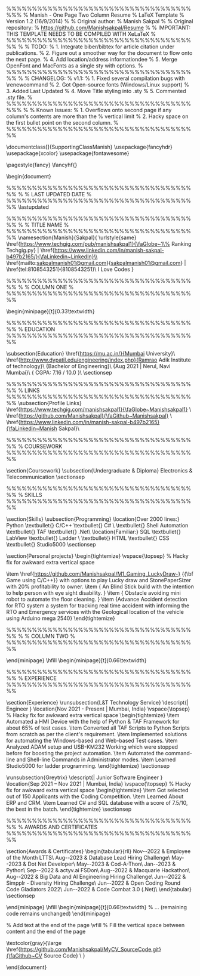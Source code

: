 %%%%%%%%%%%%%%%%%%%%%%%%%%%%%%%%%%%%%%%
% Manish - One Page Two Column Resume
% LaTeX Template
% Version 1.2 (16/9/2014)
%
% Original author:
% Manish Sakpal
%
% Original repository:
% https://github.com/Manishsakpal/Resume
%
% IMPORTANT: THIS TEMPLATE NEEDS TO BE COMPILED WITH XeLaTeX
%
%%%%%%%%%%%%%%%%%%%%%%%%%%%%%%%%%%%%%%
% 
% TODO:
% 1. Integrate biber/bibtex for article citation under publications.
% 2. Figure out a smoother way for the document to flow onto the next page.
% 4. Add location/address informationdee
% 5. Merge OpenFont and MacFonts as a single sty with options.
% 
%%%%%%%%%%%%%%%%%%%%%%%%%%%%%%%%%%%%%%
%
% CHANGELOG:
% v1.1:
% 1. Fixed several compilation bugs with \renewcommand
% 2. Got Open-source fonts (Windows/Linux support)
% 3. Added Last Updated
% 4. Move Title styling into .sty
% 5. Commented .sty file.
%
%%%%%%%%%%%%%%%%%%%%%%%%%%%%%%%%%%%%%%%
%
% Known Issues:
% 1. Overflows onto second page if any column's contents are more than the
% vertical limit
% 2. Hacky space on the first bullet point on the second column.
%
%%%%%%%%%%%%%%%%%%%%%%%%%%%%%%%%%%%%%%


\documentclass[]{SupportingClassManish}
\usepackage{fancyhdr}
\usepackage{xcolor}
\usepackage{fontawesome}
 
\pagestyle{fancy}
\fancyhf{}
 
\begin{document}

%%%%%%%%%%%%%%%%%%%%%%%%%%%%%%%%%%%%%%
%
%     LAST UPDATED DATE
%
%%%%%%%%%%%%%%%%%%%%%%%%%%%%%%%%%%%%%%
\lastupdated

%%%%%%%%%%%%%%%%%%%%%%%%%%%%%%%%%%%%%%
%
%     TITLE NAME
%
%%%%%%%%%%%%%%%%%%%%%%%%%%%%%%%%%%%%%%
\namesection{Manish}{Sakpal}{ \urlstyle{same}
\href{https://www.techgig.com/pub/manishsakpal1}{\faGlobe~1\% Ranking Techgig.py} |
\href{https://www.linkedin.com/in/manish-sakpal-b497b2165/}{\faLinkedin~LinkedIn}\\
\href{mailto:sakpalmanish01@gmail.com}{sakpalmanish01@gmail.com} | \href{tel:8108543251}{8108543251}\\
I Love Codes
}

%%%%%%%%%%%%%%%%%%%%%%%%%%%%%%%%%%%%%%
%
%     COLUMN ONE
%
%%%%%%%%%%%%%%%%%%%%%%%%%%%%%%%%%%%%%%

\begin{minipage}[t]{0.33\textwidth} 

%%%%%%%%%%%%%%%%%%%%%%%%%%%%%%%%%%%%%%
%     EDUCATION
%%%%%%%%%%%%%%%%%%%%%%%%%%%%%%%%%%%%%%

\subsection{Education}
\href{https://mu.ac.in/}{Mumbai University}\\
\href{http://www.dypatil.edu/engineering/index.php}{Ramrao Adik Institute of technology}\\
{Bachelor of Engineering}\\
{Aug 2021 | Nerul, Navi Mumbai}\\
{  CGPA: 7.16 / 10.0 }\\
\sectionsep

%%%%%%%%%%%%%%%%%%%%%%%%%%%%%%%%%%%%%%
%     LINKS
%%%%%%%%%%%%%%%%%%%%%%%%%%%%%%%%%%%%%%
\subsection{Profile Links}
\href{https://www.techgig.com/manishsakpal1}{\faGlobe~Manishsakpal1} \\
\href{https://github.com/Manishsakpal}{\faGithub~Manishsakpal} \\
\href{https://www.linkedin.com/in/manish-sakpal-b497b2165}{\faLinkedin~Manish Sakpal}\\

%%%%%%%%%%%%%%%%%%%%%%%%%%%%%%%%%%%%%%
%     COURSEWORK
%%%%%%%%%%%%%%%%%%%%%%%%%%%%%%%%%%%%%%

\section{Coursework}
\subsection{Undergraduate \& Diploma}
Electronics \& Telecommunication 
\sectionsep

%%%%%%%%%%%%%%%%%%%%%%%%%%%%%%%%%%%%%%
%     SKILLS
%%%%%%%%%%%%%%%%%%%%%%%%%%%%%%%%%%%%%%

\section{Skills}
\subsection{Programming}
\location{Over 2000 lines:}
Python \textbullet{}   C/C++ \textbullet{} 
C\# \\ \textbullet{} Shell 
Automation \textbullet{} 
TAF \textbullet{}   .Net\\ 
\location{Familiar:}
SQL \textbullet{} LabView \textbullet{} Ladder \\ \textbullet{} HTML \textbullet{} CSS \textbullet{} Studio5000
\sectionsep

\section{Personal projects}
\begin{tightemize}
\vspace{\topsep} % Hacky fix for awkward extra vertical space

\item \href{https://github.com/Manishsakpal/M1_Gaming_LuckyDraw-}
{{\bf Game using C/C++}} with options to play Lucky draw and StonePaperSizer with 20\% profitability to owner.
\item { An Blind Stick build with the intention to help person with eye sight disability. }
\item { Obstacle avoiding mini robot to automate the floor cleaning. }
\item {Advance Accident detection for RTO system a system for tracking real time accident with informing 
the RTO and Emergency services with the Geological location of the vehicle using Arduino mega 2540}
\end{tightemize}

%%%%%%%%%%%%%%%%%%%%%%%%%%%%%%%%%%%%%%
%
%     COLUMN TWO
%
%%%%%%%%%%%%%%%%%%%%%%%%%%%%%%%%%%%%%%

\end{minipage} 
\hfill
\begin{minipage}[t]{0.66\textwidth} 

%%%%%%%%%%%%%%%%%%%%%%%%%%%%%%%%%%%%%%
%     EXPERIENCE
%%%%%%%%%%%%%%%%%%%%%%%%%%%%%%%%%%%%%%

\section{Experience}
\runsubsection{L\&T Technology Service}
\descript{| Engineer }
\location{Nov 2021 - Present | Mumbai, India}
\vspace{\topsep} % Hacky fix for awkward extra vertical space
\begin{tightemize}
\item Automated a HMI Device with the help of Python \& TAF Framework for about 65\% of test cases.
\item Converted all TAF Scripts to Python Scripts from scratch as per the client's requirement.
\item Implemented solutions for automating the Windows-based and Web-based Test cases.
\item Analyzed ADAM setup and USB-KM232 Working which were stopped before for boosting the project automation.
\item Automated the command-line and Shell-line Commands in Administrator modes.
\item Learned Studio5000 for ladder programming.
\end{tightemize}
\sectionsep

\runsubsection{Greytrix}
\descript{| Junior Software Engineer }
\location{Sep 2021 – Nov 2021 | Mumbai, India}
\vspace{\topsep} % Hacky fix for awkward extra vertical space
\begin{tightemize}
\item Got selected out of 150 Applicants with the Coding Competition.
\item Learned About ERP and CRM.
\item Learned C\# and SQL database with a score of 7.5/10, the best in the batch.
\end{tightemize}
\sectionsep

%%%%%%%%%%%%%%%%%%%%%%%%%%%%%%%%%%%%%%
%     AWARDS AND CERTIFICATES
%%%%%%%%%%%%%%%%%%%%%%%%%%%%%%%%%%%%%%

\section{Awards \& Certificates}
\begin{tabular}{rll}
Nov\--2022 & Employee of the Month LTTS\\
Aug\--2023 & Database Lead Hiring Challenge\\
May\--2023 & Dot Net Developer\\
May\--2023 & Cod-A-Thon\\
Jan\--2023 & Python\\
Sep\--2022 & actyv.ai FSDon\\
Aug\--2022 & Macquarie Hackathon\\
Aug\--2022 & Big Data and AI Engineering Hiring Challenge\\
Jun\--2022 & Simpplr - Diversity Hiring Challenge\\
Jun\--2022 & Open Coding Round Code Gladiators 2022\\
Jun\--2022 & Code Combat 3.0 (.Net)\\
\end{tabular}
\sectionsep

\end{minipage}
\hfill
\begin{minipage}[t]{0.66\textwidth}
% ... (remaining code remains unchanged)
\end{minipage}

% Add text at the end of the page
\vfill % Fill the vertical space between content and the end of the page

\textcolor{gray}{\large \href{https://github.com/Manishsakpal/MyCV_SourceCode.git}{\faGithub~CV Source Code} \\
}

\end{document}
